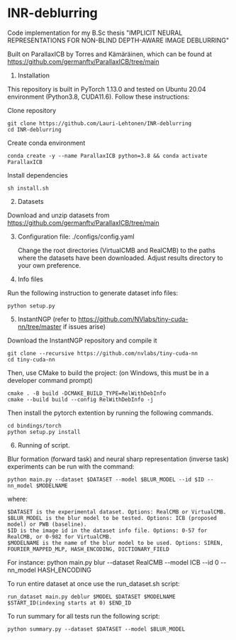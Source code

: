 # INR-deblurring
Code implementation for my B.Sc thesis "IMPLICIT NEURAL REPRESENTATIONS FOR NON-BLIND DEPTH-AWARE IMAGE DEBLURRING"

Built on ParallaxICB by Torres and Kämäräinen, which can be found at https://github.com/germanftv/ParallaxICB/tree/main

1. Installation

This repository is built in PyTorch 1.13.0 and tested on Ubuntu 20.04 environment (Python3.8, CUDA11.6). Follow these instructions:

Clone repository

    git clone https://github.com/Lauri-Lehtonen/INR-deblurring
    cd INR-deblurring

Create conda environment

    conda create -y --name ParallaxICB python=3.8 && conda activate ParallaxICB

Install dependencies

    sh install.sh

2. Datasets

Download and unzip datasets from https://github.com/germanftv/ParallaxICB/tree/main

3. Configuration file: ./configs/config.yaml

    Change the root directories (VirtualCMB and RealCMB) to the paths where the datasets have been downloaded.
    Adjust results directory to your own preference.

4. Info files

Run the following instruction to generate dataset info files:

    python setup.py
    
5. InstantNGP (refer to https://github.com/NVlabs/tiny-cuda-nn/tree/master if issues arise)
   
Download the InstantNGP repository and compile it

    git clone --recursive https://github.com/nvlabs/tiny-cuda-nn
    cd tiny-cuda-nn
   
Then, use CMake to build the project: (on Windows, this must be in a developer command prompt)

    cmake . -B build -DCMAKE_BUILD_TYPE=RelWithDebInfo
    cmake --build build --config RelWithDebInfo -j

Then install the pytorch extention by running the following commands.

    cd bindings/torch
    python setup.py install

6. Running of script.

Blur formation (forward task) and neural sharp representation (inverse task) experiments can be run with the command:

    python main.py --dataset $DATASET --model $BLUR_MODEL --id $ID --nn_model $MODELNAME

where:

    $DATASET is the experimental dataset. Options: RealCMB or VirtualCMB.
    $BLUR_MODEL is the blur model to be tested. Options: ICB (proposed model) or PWB (baseline).
    $ID is the image id in the dataset info file. Options: 0-57 for RealCMB, or 0-982 for VirtualCMB.
    $MODELNAME is the name of the blur model to be used. Options: SIREN, FOURIER_MAPPED_MLP, HASH_ENCODING, DICTIONARY_FIELD

For instance: python main.py blur --dataset RealCMB --model ICB --id 0 --nn_model HASH_ENCODING

To run entire dataset at once use the run_dataset.sh script:

    run_dataset main.py deblur $MODEL $DATASET $MODELNAME $START_ID(indexing starts at 0) $END_ID

To run summary for all tests run the following script:

    python summary.py --dataset $DATASET --model $BLUR_MODEL 
